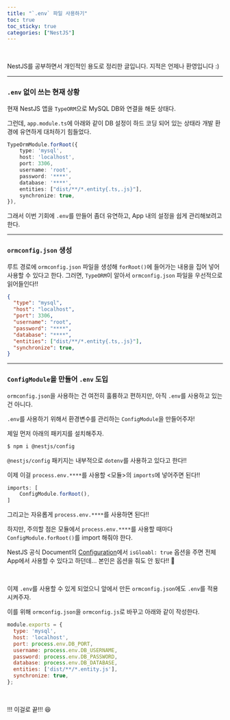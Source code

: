 ```yaml
---
title: "`.env` 파일 사용하기"
toc: true
toc_sticky: true
categories: ["NestJS"]
---
```


<br/>

NestJS를 공부하면서 개인적인 용도로 정리한 글입니다. 지적은 언제나 환영입니다 :)

<hr/>

### `.env` 없이 쓰는 현재 상황

현재 NestJS 앱을 `TypeORM`으로 MySQL DB와 연결을 해둔 상태다.

그런데, `app.module.ts`에 아래와 같이 DB 설정이 하드 코딩 되어 있는 상태라 개발 환경에 유연하게 대처하기 힘들었다.

``` ts
TypeOrmModule.forRoot({
    type: 'mysql',
    host: 'localhost',
    port: 3306,
    username: 'root',
    password: '****',
    database: '****',
    entities: ["dist/**/*.entity{.ts,.js}"],
    synchronize: true,
}),
```

그래서 이번 기회에 `.env`를 만들어 좀더 유연하고, App 내의 설정을 쉽게 관리해보려고 한다.

<hr/>

### `ormconfig.json` 생성

루트 경로에 `ormconfig.json` 파일을 생성해 `forRoot()`에 들어가는 내용을 집어 넣어 사용할 수 있다고 한다. 그러면, `TypeORM`이 알아서 `ormconfig.json` 파일을 우선적으로 읽어들인다!!

``` json
{
  "type": "mysql",
  "host": "localhost",
  "port": 3306,
  "username": "root",
  "password": "****",
  "database": "****",
  "entities": ["dist/**/*.entity{.ts,.js}"],
  "synchronize": true,
}
```

<hr/>

### `ConfigModule`을 만들어 `.env` 도입

`ormconfig.json`을 사용하는 건 여전히 훌륭하고 편하지만, 아직 `.env`를 사용하고 있는 건 아니다.

`.env`를 사용하기 위해서 환경변수를 관리하는 `ConfigModule`을 만들어주자!

제일 먼저 아래의 패키지를 설치해주자.

``` bash
$ npm i @nestjs/config
```

`@nestjs/config` 패키지는 내부적으로 `dotenv`를 사용하고 있다고 한다!!

이제 이걸 `process.env.****`를 사용할 \<모듈\>의 `imports`에 넣어주면 된다!!

``` ts
imports: [
    ConfigModule.forRoot(),
]
```

그리고는 자유롭게 `process.env.****`를 사용하면 된다!!

하지만, 주의할 점은 모듈에서 `process.env.****`를 사용할 때마다 `ConfigModule.forRoot()`를 import 해줘야 한다.

NestJS 공식 Document의 [Configuration](https://docs.nestjs.com/techniques/configuration#use-module-globally)에서 `isGloabl: true` 옵션을 주면 전체 App에서 사용할 수 있다고 하던데... 본인은 옵션을 줘도 안 됬다!! 🤬

<br/>

이제 `.env`를 사용할 수 있게 되었으니 앞에서 만든 `ormconfig.json`에도 `.env`를 적용시켜주자.

이를 위해 `ormconfig.json`을 `ormconfig.js`로 바꾸고 아래와 같이 작성한다.

``` js
module.exports = {
  type: 'mysql',
  host: 'localhost',
  port: process.env.DB_PORT,
  username: process.env.DB_USERNAME,
  password: process.env.DB_PASSWORD,
  database: process.env.DB_DATABASE,
  entities: ['dist/**/*.entity.js'],
  synchronize: true,
};
```

<br/>

!!! 이걸로 끝!!! 😆


